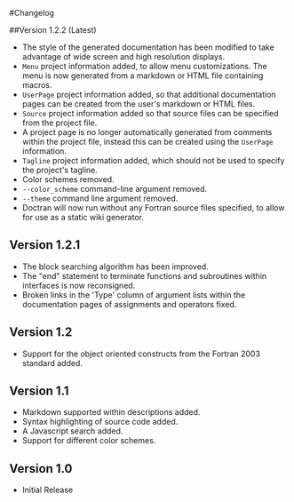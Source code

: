#Changelog

##Version 1.2.2 (Latest)
 * The style of the generated documentation has been modified to take advantage of wide screen and high resolution displays.
 * `Menu` project information added, to allow menu customizations. The menu is now generated from a markdown or HTML file containing macros.
 * `UserPage` project information added, so that additional documentation pages can be created from the user's markdown or HTML files.
 * `Source` project information added so that source files can be specified from the project file.
 * A project page is no longer automatically generated from comments within the project file, instead this can be created using the `UserPage` information.
 * `Tagline` project information added, which should not be used to specify the project's tagline.
 * Color schemes removed.
 * `--color_scheme` command-line argument removed.
 * `--theme` command line argument removed.
 * Doctran will now run without any Fortran source files specified, to allow for use as a static wiki generator.

## Version 1.2.1
 * The block searching algorithm has been improved.
 * The "end" statement to terminate functions and subroutines within interfaces is now reconsigned.
 * Broken links in the 'Type' column of argument lists within the documentation pages of assignments and operators fixed.

## Version 1.2
 * Support for the object oriented constructs from the Fortran 2003 standard added.

## Version 1.1
 * Markdown supported within descriptions added.
 * Syntax highlighting of source code added.
 * A Javascript search added.
 * Support for different color schemes.

## Version 1.0
  * Initial Release 
